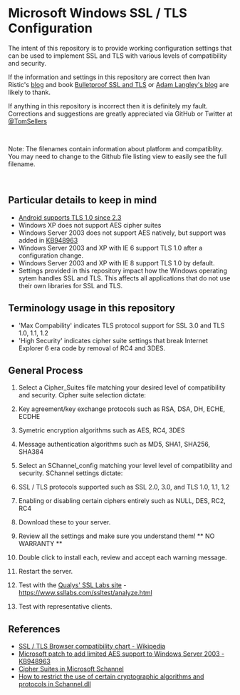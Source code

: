 Microsoft Windows SSL / TLS Configuration
==

The intent of this repository is to provide working configuration settings 
that can be used to implement SSL and TLS with various levels of 
compatibility and security.

If the information and settings in this repository are correct then Ivan 
Ristic's [blog][ivan-blog] and book [Bulletproof SSL and TLS][ivan-book] or 
[Adam Langley's blog][adam-blog] are likely to thank.

If anything in this repository is incorrect then it is definitely my fault.
Corrections and suggestions are greatly appreciated via GitHub or Twitter 
at [@TomSellers][twitter-link]

<br />

Note: The filenames contain information about platform and compatiblity.
      You may need to change to the Github file listing view to easily
      see the full filename.

<br />

Particular details to keep in mind
--
* [Android supports TLS 1.0 since 2.3][android-tls]
* Windows XP does not support AES cipher suites
* Windows Server 2003 does not support AES natively, but support was added in [KB948963][ms-2003-aes]
* Windows Server 2003 and XP with IE 6 support TLS 1.0 after a configuration change.
* Windows Server 2003 and XP with IE 8 support TLS 1.0 by default.
* Settings provided in this repository impact how the Windows operating sytem handles SSL and TLS. This affects all applications that do not use their own libraries for SSL and TLS.

Terminology usage in this repository
--
* 'Max Compability' indicates TLS protocol support for SSL 3.0 and TLS 1.0, 1.1, 1.2
* 'High Security' indicates cipher suite settings that break Internet Explorer 6 era code by removal of RC4 and 3DES.

General Process
--
1. Select a Cipher_Suites file matching your desired level of compatibility and security. Cipher suite selection dictate:
  1. Key agreement/key exchange protocols such as RSA, DSA, DH, ECHE, ECDHE
  2. Symetric encryption algorithms such as AES, RC4, 3DES
  3. Message authentication algorithms such as MD5, SHA1, SHA256, SHA384
  
2. Select an SChannel_config matching your level level of compatibility and security. SChannel settings dictate:
  1. SSL / TLS protocols supported such as SSL 2.0, 3.0, and TLS 1.0, 1.1, 1.2
  2. Enabling or disabling certain ciphers entirely such as NULL, DES, RC2, RC4 

3. Download these to your server.

4. Review all the settings and make sure you understand them! ** NO WARRANTY **

5. Double click to install each, review and accept each warning message.

6. Restart the server.

7. Test with the [Qualys' SSL Labs site][ssllabs] - https://www.ssllabs.com/ssltest/analyze.html

8. Test with representative clients.

References
--
* [SSL / TLS Browser compatibility chart - Wikipedia][wiki-tls-compat]
* [Microsoft patch to add limited AES support to Windows Server 2003 - KB948963][ms-2003-aes]
* [Cipher Suites in Microsoft Schannel][ms-schannel]
* [How to restrict the use of certain cryptographic algorithms and protocols in Schannel.dll][ms-restrict]



[ssllabs]: https://www.ssllabs.com/ssltest/analyze.html
[ivan-blog]: http://blog.ivanristic.com/
[ivan-book]: https://www.feistyduck.com/books/bulletproof-ssl-and-tls/
[adam-blog]: https://www.imperialviolet.org/
[twitter-link]: https://twitter.com/TomSellers
[wiki-tls-compat]: http://en.wikipedia.org/wiki/Transport_Layer_Security#Web_browsers
[ms-2003-aes]: http://support.microsoft.com/kb/948963
[ms-schannel]: http://msdn.microsoft.com/en-us/library/windows/desktop/aa374757(v=vs.85).aspx
[ms-restrict]: http://support.microsoft.com/kb/245030
[android-tls]: https://developer.android.com/training/articles/security-ssl.html
